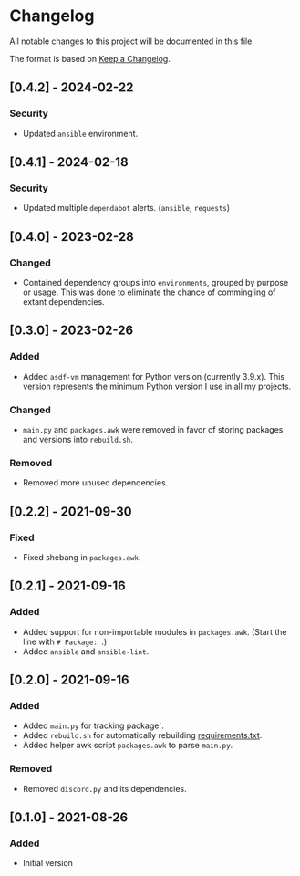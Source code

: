 # Changelog
All notable changes to this project will be documented in this file.

The format is based on [Keep a Changelog](https://keepachangelog.com/en/1.0.0/).

## [0.4.2] - 2024-02-22
### Security
- Updated `ansible` environment.

## [0.4.1] - 2024-02-18
### Security
- Updated multiple `dependabot` alerts. (`ansible`, `requests`)

## [0.4.0] - 2023-02-28
### Changed
- Contained dependency groups into `environments`, grouped by purpose or usage. This was done to eliminate the chance of commingling of extant dependencies.

## [0.3.0] - 2023-02-26
### Added
- Added `asdf-vm` management for Python version (currently 3.9.x). This version represents the minimum Python version I use in all my projects.

### Changed
- `main.py` and `packages.awk` were removed in favor of storing packages and versions into `rebuild.sh`.

### Removed
- Removed more unused dependencies.

## [0.2.2] - 2021-09-30
### Fixed
- Fixed shebang in `packages.awk`.

## [0.2.1] - 2021-09-16
### Added
- Added support for non-importable modules in `packages.awk`. (Start the line with `# Package: `.)
- Added `ansible` and `ansible-lint`.

## [0.2.0] - 2021-09-16
### Added
- Added `main.py` for tracking package`.
- Added `rebuild.sh` for automatically rebuilding [requirements.txt].
- Added helper awk script `packages.awk` to parse `main.py`.

### Removed
- Removed `discord.py` and its dependencies.

## [0.1.0] - 2021-08-26
### Added
- Initial version


[rebuild.sh]: rebuild.sh
[requirements.txt]: requirements.txt
